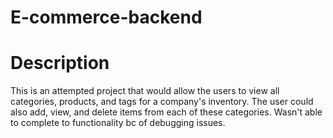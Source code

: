 # E-commerce-backend

# Description
This is an attempted project that would allow the users to view all categories, products, and tags for a company's inventory. The user could also add, view, and delete items from each of these categories. Wasn't able to complete to functionality bc of debugging issues.